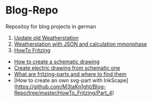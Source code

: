 # Blog-Repo
Repositoy for blog projects in german

1. [Update old Weatherstation](https://github.com/M3taKn1ght/Blog-Repo/tree/master/Weatherstation/Weatherstation_old_update)
2. [Weatherstation with JSON and calculation mmonphase](https://github.com/M3taKn1ght/Blog-Repo/tree/master/Weatherstation/Weatherstation_JSON_moonphase)
3. [HowTo Fritzing](https://github.com/M3taKn1ght/Blog-Repo/tree/master/HowTo_Fritzing)
- [How to create a schematic drawing](https://github.com/M3taKn1ght/Blog-Repo/tree/master/HowTo_Fritzing/Part_1)
- [Create electric drawing from schematic one](https://github.com/M3taKn1ght/Blog-Repo/tree/master/HowTo_Fritzing/Part_2)
- [What are fritzing-parts and where to find them](https://github.com/M3taKn1ght/Blog-Repo/tree/master/HowTo_Fritzing/Part_3)
- [How to create an own svg-part with InkScape] (https://github.com/M3taKn1ght/Blog-Repo/tree/master/HowTo_Fritzing/Part_4)
